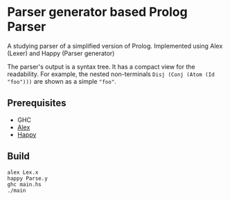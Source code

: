 # Parser generator based Prolog Parser

A studying parser of a simplified version of Prolog. Implemented using Alex (Lexer) and Happy (Parser generator)

The parser's output is a syntax tree. It has a compact view for the readability. For example, the nested non-terminals `Disj (Conj (Atom (Id "foo")))` are shown as a simple `"foo"`.

## Prerequisites
* GHC
* [Alex](https://github.com/simonmar/alex)
* [Happy](https://github.com/simonmar/happy)

## Build
```
alex Lex.x
happy Parse.y
ghc main.hs
./main
```

